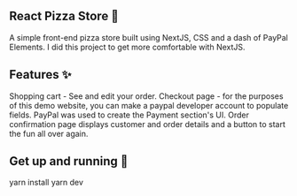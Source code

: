## React Pizza Store 🍕

A simple front-end pizza store built using NextJS, CSS and a dash of PayPal Elements. I did this project to get more comfortable with NextJS.

## Features ✨

Shopping cart - See and edit your order.
Checkout page - for the purposes of this demo website, you can make a paypal developer account to populate fields. PayPal was used to create the Payment section's UI. Order confirmation page displays customer and order details and a button to start the fun all over again.

## Get up and running 🚀

yarn install
yarn dev

